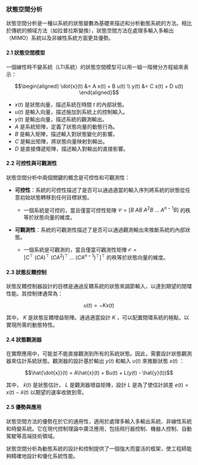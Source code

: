 ### 狀態空間分析

狀態空間分析是一種以系統的狀態變數為基礎來描述和分析動態系統的方法。相比於傳統的頻域方法（如拉普拉斯變換），狀態空間方法在處理多輸入多輸出（MIMO）系統以及非線性系統方面更具優勢。

#### 2.1 狀態空間模型

一個線性時不變系統（LTI系統）的狀態空間模型可以用一組一階微分方程組來表示：

$$\begin{aligned}
\dot{x}(t) &= A x(t) + B u(t) \\
y(t) &= C x(t) + D u(t)
\end{aligned}$$

-  $x(t)$  是狀態向量，描述系統在時間  $t$  的內部狀態。
-  $u(t)$  是輸入向量，描述施加到系統上的控制輸入。
-  $y(t)$  是輸出向量，描述系統的觀測輸出。
-  $A$  是系統矩陣，定義了狀態向量的動態行為。
-  $B$  是輸入矩陣，描述輸入對狀態變化的影響。
-  $C$  是輸出矩陣，將狀態向量映射到輸出。
-  $D$  是直接傳遞矩陣，描述輸入對輸出的直接影響。

#### 2.2 可控性與可觀測性

狀態空間分析中兩個關鍵的概念是可控性和可觀測性：

- **可控性**：系統的可控性描述了是否可以通過適當的輸入序列將系統的狀態從任意初始狀態轉移到任何目標狀態。
  - 一個系統是可控的，當且僅當可控性矩陣  $\mathcal{C} = [B \ AB \ A^2B \ \dots \ A^{n-1}B]$  的秩等於狀態向量的維度。

- **可觀測性**：系統的可觀測性描述了是否可以通過觀測輸出來推斷系統的內部狀態。
  - 一個系統是可觀測的，當且僅當可觀測性矩陣  $\mathcal{O} = [C^\top \ (CA)^\top \ (CA^2)^\top \ \dots \ (CA^{n-1})^\top]^\top$  的秩等於狀態向量的維度。

#### 2.3 狀態反饋控制

狀態反饋控制器設計的目標是通過反饋系統的狀態來調節輸入，以達到期望的閉環性能。其控制律通常為：

$$u(t) = -Kx(t)$$

其中， $K$  是狀態反饋增益矩陣。通過適當設計  $K$ ，可以配置閉環系統的極點，以實現所需的動態特性。

#### 2.4 狀態觀測器

在實際應用中，可能並不能直接觀測到所有的系統狀態。因此，需要設計狀態觀測器來估計系統狀態。觀測器的設計基於輸出  $y(t)$  和輸入  $u(t)$  來推斷狀態  $x(t)$ ：

$$\hat{\dot{x}}(t) = A\hat{x}(t) + Bu(t) + L(y(t) - \hat{y}(t))$$

其中， $\hat{x}(t)$  是狀態估計， $L$  是觀測器增益矩陣，設計  $L$  是為了使估計誤差  $e(t) = x(t) - \hat{x}(t)$  以期望的速率收斂到零。

#### 2.5 優勢與應用

狀態空間方法的優勢在於它的通用性，適用於處理多輸入多輸出系統、非線性系統和時變系統。它在現代控制理論中廣泛應用，包括飛行器控制、機器人控制、自動駕駛等高端技術領域。

狀態空間分析為動態系統的設計和控制提供了一個強大而靈活的框架，使工程師能夠精確地設計和優化系統性能。